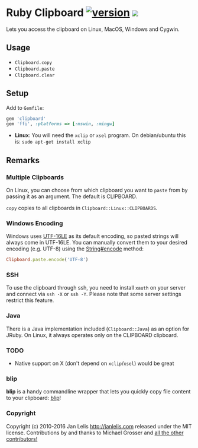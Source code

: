 # Ruby Clipboard [![version](https://badge.fury.io/rb/clipboard.svg)](https://badge.fury.io/rb/clipboard) [<img src="https://travis-ci.org/janlelis/clipboard.svg" />](https://travis-ci.org/janlelis/clipboard)

Lets you access the clipboard on Linux, MacOS, Windows and Cygwin.

## Usage

* `Clipboard.copy`
* `Clipboard.paste`
* `Clipboard.clear`

## Setup

Add to `Gemfile`:

```ruby
gem 'clipboard'
gem 'ffi', :platforms => [:mswin, :mingw]
```

- **Linux**: You will need the `xclip` or `xsel` program. On debian/ubuntu
this is: `sudo apt-get install xclip`

## Remarks
### Multiple Clipboards

On Linux, you can choose from which clipboard you want to `paste` from by
passing it as an argument. The default is CLIPBOARD.

`copy` copies to all clipboards in `Clipboard::Linux::CLIPBOARDS`.

### Windows Encoding

Windows uses [UTF-16LE](https://en.wikipedia.org/wiki/UTF-16) as its default
encoding, so pasted strings will always come in UTF-16LE. You can manually
convert them to your desired encoding (e.g. UTF-8) using the
[String#encode](ruby-doc.org/core-2.3.0/String.html#method-i-encode) method:

```ruby
Clipboard.paste.encode('UTF-8')
```

### SSH

To use the clipboard through ssh, you need to install `xauth` on your server
and connect via `ssh -X` or `ssh -Y`. Please note that some server settings
restrict this feature.

### Java

There is a Java implementation included (`Clipboard::Java`) as an option for
JRuby. On Linux, it always operates only on the CLIPBOARD clipboard.

### TODO

* Native support on X (don't depend on `xclip`/`xsel`) would be great

### blip

**blip** is a handy commandline wrapper that lets you quickly copy file
content to your clipboard: [blip](https://gist.github.com/janlelis/781835)!

### Copyright

Copyright (c) 2010-2016 Jan Lelis <http://janlelis.com> released under the MIT
license. Contributions by and thanks to Michael Grosser and [all the other
contributors!](https://github.com/janlelis/clipboard/graphs/contributors)
